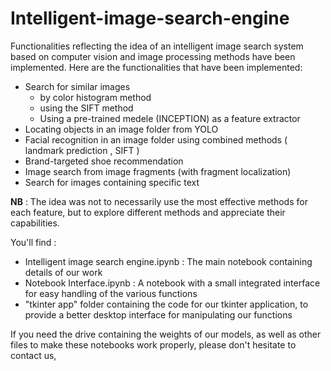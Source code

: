 # Intelligent-image-search-engine

Functionalities reflecting the idea of an intelligent image search system based on computer vision and image processing methods have been implemented. Here are the functionalities that have been implemented: 
* Search for similar images 
  * by color histogram method
  * using the SIFT method
  * Using a pre-trained medele (INCEPTION) as a feature extractor
* Locating objects in an image folder from YOLO 
* Facial recognition in an image folder using combined methods ( landmark prediction , SIFT )
* Brand-targeted shoe recommendation
* Image search from image fragments (with fragment localization)
* Search for images containing specific text

**NB** : The idea was not to necessarily use the most effective methods for each feature, but to explore different methods and appreciate their capabilities.

You'll find :
* Intelligent image search engine.ipynb : The main notebook containing details of our work
* Notebook Interface.ipynb : A notebook with a small integrated interface for easy handling of the various functions
* "tkinter app" folder containing the code for our tkinter application, to provide a better desktop interface for manipulating our functions

If you need the drive containing the weights of our models, as well as other files to make these notebooks work properly, please don't hesitate to contact us,
